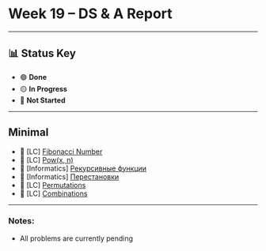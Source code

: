 # Week 19 – DS & A Report  
---

## 📊 Status Key  
- 🟢 **Done**  
- 🟡 **In Progress**  
- 🔴 **Not Started**  

---

## **Minimal** 
* 🔴 [LC] [Fibonacci Number](https://leetcode.com/problems/fibonacci-number/)
* 🔴 [LC] [Pow(x, n)](https://leetcode.com/problems/powx-n/)
* 🔴 [Informatics] [Рекурсивные функции](https://informatics.msk.ru/mod/statements/view.php?id=2550#1)
* 🔴 [Informatics] [Перестановки](https://informatics.msk.ru/mod/statements/view.php?id=268&chapterid=1414#1)
* 🔴 [LC] [Permutations](https://leetcode.com/problems/permutations/)
* 🔴 [LC] [Combinations](https://leetcode.com/problems/combinations/)

---

### Notes:
- All problems are currently pending
